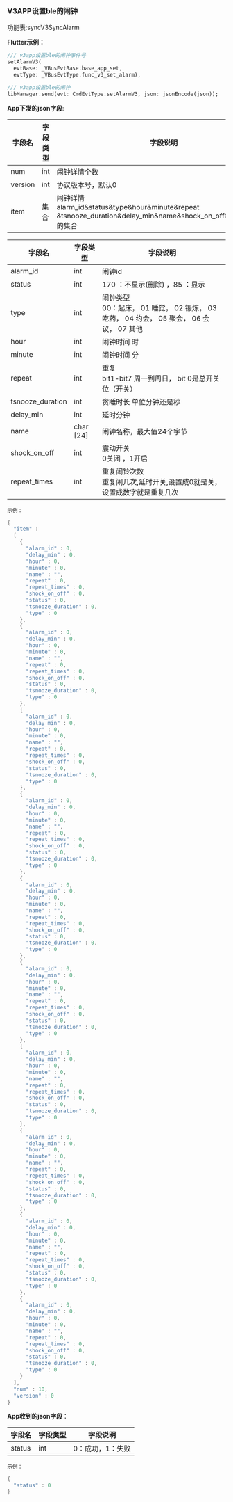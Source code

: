 ### V3APP设置ble的闹钟


功能表:syncV3SyncAlarm

**Flutter示例：**

```dart
/// v3app设置ble的闹钟事件号
setAlarmV3(
  evtBase: _VBusEvtBase.base_app_set,
  evtType: _VBusEvtType.func_v3_set_alarm),

/// v3app设置ble的闹钟
libManager.send(evt: CmdEvtType.setAlarmV3, json: jsonEncode(json));
```



**App下发的json字段**:

| 字段名  | 字段类型 | 字段说明                                                     |
| ------- | -------- | ------------------------------------------------------------ |
| num     | int      | 闹钟详情个数                                                 |
| version | int      | 协议版本号，默认0                                            |
| item    | 集合     | 闹钟详情<br />alarm_id&status&type&hour&minute&repeat<br />&tsnooze_duration&delay_min&name&shock_on_off&repeat_times的集合 |

| 字段名           | 字段类型  | 字段说明                                                     |
| ---------------- | --------- | ------------------------------------------------------------ |
| alarm_id         | int       | 闹钟id                                                       |
| status           | int       | 170 ：不显示(删除) ，85 ：显示                            |
| type             | int       | 闹钟类型<br />00：起床， 01 睡觉， 02 锻炼， 03 吃药， 04 约会， 05 聚会， 06 会议， 07 其他 |
| hour             | int       | 闹钟时间 时                                                  |
| minute           | int       | 闹钟时间 分                                                  |
| repeat           | int       | 重复<br />bit1-bit7 周一到周日， bit 0是总开关位（开关）     |
| tsnooze_duration | int       | 贪睡时长 单位分钟还是秒                                      |
| delay_min        | int       | 延时分钟                                                     |
| name             | char [24] | 闹钟名称，最大值24个字节                                     |
| shock_on_off     | int       | 震动开关<br /> 0关闭 ，1开启                                 |
| repeat_times     | int       | 重复闹铃次数 <br />重复闹几次,延时开关,设置成0就是关，设置成数字就是重复几次 |

`示例：`

```c
{
  "item" :
  [
    {
      "alarm_id" : 0,
      "delay_min" : 0,
      "hour" : 0,
      "minute" : 0,
      "name" : "",
      "repeat" : 0,
      "repeat_times" : 0,
      "shock_on_off" : 0,
      "status" : 0,
      "tsnooze_duration" : 0,
      "type" : 0
    },
    {
      "alarm_id" : 0,
      "delay_min" : 0,
      "hour" : 0,
      "minute" : 0,
      "name" : "",
      "repeat" : 0,
      "repeat_times" : 0,
      "shock_on_off" : 0,
      "status" : 0,
      "tsnooze_duration" : 0,
      "type" : 0
    },
    {
      "alarm_id" : 0,
      "delay_min" : 0,
      "hour" : 0,
      "minute" : 0,
      "name" : "",
      "repeat" : 0,
      "repeat_times" : 0,
      "shock_on_off" : 0,
      "status" : 0,
      "tsnooze_duration" : 0,
      "type" : 0
    },
    {
      "alarm_id" : 0,
      "delay_min" : 0,
      "hour" : 0,
      "minute" : 0,
      "name" : "",
      "repeat" : 0,
      "repeat_times" : 0,
      "shock_on_off" : 0,
      "status" : 0,
      "tsnooze_duration" : 0,
      "type" : 0
    },
    {
      "alarm_id" : 0,
      "delay_min" : 0,
      "hour" : 0,
      "minute" : 0,
      "name" : "",
      "repeat" : 0,
      "repeat_times" : 0,
      "shock_on_off" : 0,
      "status" : 0,
      "tsnooze_duration" : 0,
      "type" : 0
    },
    {
      "alarm_id" : 0,
      "delay_min" : 0,
      "hour" : 0,
      "minute" : 0,
      "name" : "",
      "repeat" : 0,
      "repeat_times" : 0,
      "shock_on_off" : 0,
      "status" : 0,
      "tsnooze_duration" : 0,
      "type" : 0
    },
    {
      "alarm_id" : 0,
      "delay_min" : 0,
      "hour" : 0,
      "minute" : 0,
      "name" : "",
      "repeat" : 0,
      "repeat_times" : 0,
      "shock_on_off" : 0,
      "status" : 0,
      "tsnooze_duration" : 0,
      "type" : 0
    },
    {
      "alarm_id" : 0,
      "delay_min" : 0,
      "hour" : 0,
      "minute" : 0,
      "name" : "",
      "repeat" : 0,
      "repeat_times" : 0,
      "shock_on_off" : 0,
      "status" : 0,
      "tsnooze_duration" : 0,
      "type" : 0
    },
    {
      "alarm_id" : 0,
      "delay_min" : 0,
      "hour" : 0,
      "minute" : 0,
      "name" : "",
      "repeat" : 0,
      "repeat_times" : 0,
      "shock_on_off" : 0,
      "status" : 0,
      "tsnooze_duration" : 0,
      "type" : 0
    },
    {
      "alarm_id" : 0,
      "delay_min" : 0,
      "hour" : 0,
      "minute" : 0,
      "name" : "",
      "repeat" : 0,
      "repeat_times" : 0,
      "shock_on_off" : 0,
      "status" : 0,
      "tsnooze_duration" : 0,
      "type" : 0
    }
  ],
  "num" : 10,
  "version" : 0
}
```
**App收到的json字段**：

| 字段名 | 字段类型 | 字段说明         |
| ------ | -------- | ---------------- |
| status | int      | 0：成功，1：失败 |

`示例：`

```c
{
  "status" : 0
}
```

